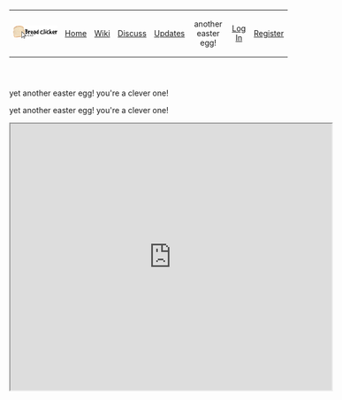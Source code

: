 <!DOCTYPE HTML>
<html>
<head>
  <meta charset="UTF-8" />
  <meta name="description" content="The Addictive and Tasty Idle Clicking Game">
  <meta name="viewport" content="width=device-width, initial-scale=1">
  <meta name="keywords" content="idle, bread, bread clicker, breadclicker">
  <link rel="stylesheet" href="home.css">
  <script src="http://ajax.googleapis.com/ajax/libs/jquery/1.11.2/jquery.min.js"></script>
  <script>
  $(document).ready(function(){
    if($(window).width() <= 500) {
      window.location = "mhome.html";
    }
  });
</script>
  <link rel='icon' href='favicon.ico' type='image/x-icon'/ >
  <title>Bread Clicker 1.6.3</title>
</head>
<body>
  <header class="navigation">
    <table class="tabs">
      <tr>
        <td><img src="bclogo1.png" class="navlogo"></img></td>
        <td><a href="home.html" target="_self" class="faketab">Home</a></td>
        <td><a href="wiki.html" target="_self" class="realtab">Wiki</a></td>
        <td><a href="discuss.html" target="_self" class="realtab">Discuss</a></td>
        <td><a href="updates.html" target="_self" class="realtab">Updates</a></td>
        <td><p class="filler">another easter egg!</p></td>
        <td><a href="login.html" class="loginbtn">Log In</a></td>
        <td><a href="register.html" class="registerbtn">Register</a></td>
    </table class="tabs">
  </header>
  <div class="breadclicker">
    <p>yet another easter egg! you're a clever one!</p>
    <p>yet another easter egg! you're a clever one!</p>
  	<iframe width="582" height="482" src="https://scratch.mit.edu/projects/295626170/embed">
  		<p>Your browser does not support this game.</p>
  	</iframe>
  </div>
</body>
</html>
